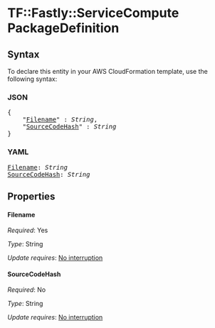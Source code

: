 # TF::Fastly::ServiceCompute PackageDefinition

## Syntax

To declare this entity in your AWS CloudFormation template, use the following syntax:

### JSON

<pre>
{
    "<a href="#filename" title="Filename">Filename</a>" : <i>String</i>,
    "<a href="#sourcecodehash" title="SourceCodeHash">SourceCodeHash</a>" : <i>String</i>
}
</pre>

### YAML

<pre>
<a href="#filename" title="Filename">Filename</a>: <i>String</i>
<a href="#sourcecodehash" title="SourceCodeHash">SourceCodeHash</a>: <i>String</i>
</pre>

## Properties

#### Filename

_Required_: Yes

_Type_: String

_Update requires_: [No interruption](https://docs.aws.amazon.com/AWSCloudFormation/latest/UserGuide/using-cfn-updating-stacks-update-behaviors.html#update-no-interrupt)

#### SourceCodeHash

_Required_: No

_Type_: String

_Update requires_: [No interruption](https://docs.aws.amazon.com/AWSCloudFormation/latest/UserGuide/using-cfn-updating-stacks-update-behaviors.html#update-no-interrupt)

